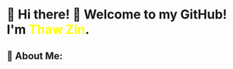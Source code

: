 # 🌟 Hi there! 👋 Welcome to my GitHub! I'm <span style="color: yellow;">Thaw Zin</span>.
## 🚀 About Me:
